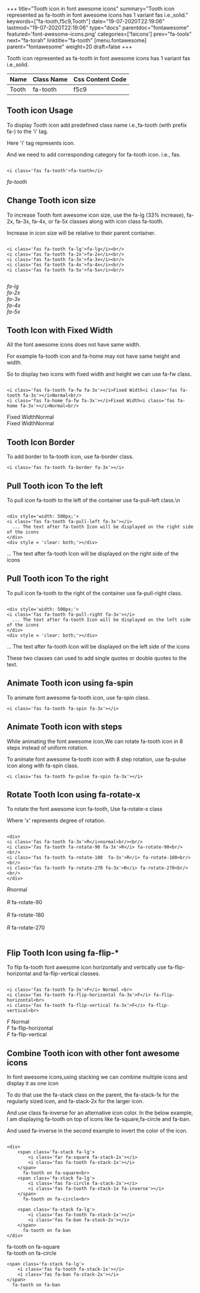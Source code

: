 +++
title="Tooth icon in font awesome icons"
summary="Tooth icon represented as fa-tooth in font awesome icons has 1 variant fas i.e.,solid."
keywords=["fa-tooth,f5c9,Tooth"]
date="19-07-2020T22:19:06"
lastmod="19-07-2020T22:19:06"
type="docs"
parentdoc="fontawesome"
featured='font-awesome-icons.png'
categories=['faicons']
prev="fa-tools"
next="fa-torah"
linktitle="fa-tooth"
[menu.fontawesome]
parent="fontawesome"
weight=20
draft=false
+++


Tooth icon represented as fa-tooth in font awesome icons has 1 variant fas i.e.,solid.

<div class='table-responsive'><table class='table'><thead><tr><th>Name</th><th>Class Name</th><th>Css Content Code</th></tr></thead><tbody><tr><td>Tooth</td><td>fa-tooth</td><td>f5c9</td></tr></tbody></table></div>



## Tooth icon Usage

To display Tooth icon add predefined class name i.e.,fa-tooth (with prefix fa-) to the 'i' tag.

Here 'i' tag represents icon.

And we need to add corresponding category for fa-tooth icon. i.e., fas.


```

<i class='fas fa-tooth'>fa-tooth</i>
```

<i class='fas fa-tooth'>fa-tooth</i>




## Change Tooth icon size
To increase Tooth font awesome icon size, use the fa-lg (33% increase), fa-2x, fa-3x, fa-4x, or fa-5x classes along with icon class fa-tooth.

Increase in icon size will be relative to their parent container. 

```

<i class='fas fa-tooth fa-lg'>fa-lg</i><br/>
<i class='fas fa-tooth fa-2x'>fa-2x</i><br/>
<i class='fas fa-tooth fa-3x'>fa-3x</i><br/>
<i class='fas fa-tooth fa-4x'>fa-4x</i><br/>
<i class='fas fa-tooth fa-5x'>fa-5x</i><br/>
            
```

<i class='fas fa-tooth fa-lg'>fa-lg</i><br/>
<i class='fas fa-tooth fa-2x'>fa-2x</i><br/>
<i class='fas fa-tooth fa-3x'>fa-3x</i><br/>
<i class='fas fa-tooth fa-4x'>fa-4x</i><br/>
<i class='fas fa-tooth fa-5x'>fa-5x</i><br/>
            



## Tooth Icon with Fixed Width 

All the font awesome icons does not have same width.

For example fa-tooth icon and fa-home may not have same height and width.

So to display two icons with fixed width and height we can use fa-fw class.


```

<i class='fas fa-tooth fa-fw fa-3x'></i>Fixed Width<i class='fas fa-tooth fa-3x'></i>Normal<br/>
<i class='fas fa-home fa-fw fa-3x'></i>Fixed Width<i class='fas fa-home fa-3x'></i>Normal<br/>
```

<i class='fas fa-tooth fa-fw fa-3x'></i>Fixed Width<i class='fas fa-tooth fa-3x'></i>Normal<br/>
<i class='fas fa-home fa-fw fa-3x'></i>Fixed Width<i class='fas fa-home fa-3x'></i>Normal<br/>



## Tooth Icon Border 

To add border to fa-tooth icon, use fa-border class.


```
<i class='fas fa-tooth fa-border fa-3x'></i>

```
<i class='fas fa-tooth fa-border fa-3x'></i>





## Pull Tooth icon To the left

To pull icon fa-tooth to the left of the container use fa-pull-left class.\n

```

<div style='width: 500px;'>
<i class='fas fa-tooth fa-pull-left fa-3x'></i>
  ... The text after fa-tooth Icon will be displayed on the right side of the icons
</div>
<div style = 'clear: both;'></div>
```

<div style='width: 500px;'>
<i class='fas fa-tooth fa-pull-left fa-3x'></i>
  ... The text after fa-tooth Icon will be displayed on the right side of the icons
</div>
<div style = 'clear: both;'></div>




## Pull Tooth icon To the right
To pull icon fa-tooth to the right of the container use fa-pull-right class.

```

<div style='width: 500px;'>
<i class='fas fa-tooth fa-pull-right fa-3x'></i>
  ... The text after fa-tooth Icon will be displayed on the left side of the icons
</div>
<div style = 'clear: both;'></div>
```

<div style='width: 500px;'>
<i class='fas fa-tooth fa-pull-right fa-3x'></i>
  ... The text after fa-tooth Icon will be displayed on the left side of the icons
</div>
<div style = 'clear: both;'></div>

These two classes can used to add single quotes or double quotes to the text.


## Animate Tooth icon using fa-spin
To animate font awesome fa-tooth icon, use fa-spin class.

```
<i class='fas fa-tooth fa-spin fa-3x'></i>
```
<i class='fas fa-tooth fa-spin fa-3x'></i>




## Animate Tooth icon with steps
While animating the font awesome icon,We can rotate fa-tooth icon in 8 steps instead of uniform rotation.

To animate font awesome fa-tooth icon with 8 step rotation, use fa-pulse icon along with fa-spin class.


```
<i class='fas fa-tooth fa-pulse fa-spin fa-3x'></i>

```
<i class='fas fa-tooth fa-pulse fa-spin fa-3x'></i>





## Rotate Tooth Icon using fa-rotate-x
To rotate the font awesome icon fa-tooth, Use fa-rotate-x class

Where 'x' represents degree of rotation.


```

<div>
<i class='fas fa-tooth fa-3x'>R</i>normal<br/><br/>
<i class='fas fa-tooth fa-rotate-90 fa-3x'>R</i> fa-rotate-90<br/><br/> 
<i class='fas fa-tooth fa-rotate-180  fa-3x'>R</i> fa-rotate-180<br/><br/> 
<i class='fas fa-tooth fa-rotate-270 fa-3x'>R</i> fa-rotate-270<br/><br/>
</div>
```

<div>
<i class='fas fa-tooth fa-3x'>R</i>normal<br/><br/>
<i class='fas fa-tooth fa-rotate-90 fa-3x'>R</i> fa-rotate-90<br/><br/> 
<i class='fas fa-tooth fa-rotate-180  fa-3x'>R</i> fa-rotate-180<br/><br/> 
<i class='fas fa-tooth fa-rotate-270 fa-3x'>R</i> fa-rotate-270<br/><br/>
</div>




## Flip Tooth Icon using fa-flip-*
To flip fa-tooth font awesome icon horizontally and vertically use fa-flip-horizontal and fa-flip-vertical classes. 

```

<i class='fas fa-tooth fa-3x'>F</i> Normal <br>
<i class='fas fa-tooth fa-flip-horizontal fa-3x'>F</i> fa-flip-horizontal<br>
<i class='fas fa-tooth fa-flip-vertical fa-3x'>F</i> fa-flip-vertical<br>
```

<i class='fas fa-tooth fa-3x'>F</i> Normal <br>
<i class='fas fa-tooth fa-flip-horizontal fa-3x'>F</i> fa-flip-horizontal<br>
<i class='fas fa-tooth fa-flip-vertical fa-3x'>F</i> fa-flip-vertical<br>




## Combine Tooth icon with other font awesome icons
In font awesome icons,using stacking we can combine multiple icons and display it as one icon 

To do that use the fa-stack class on the parent, the fa-stack-1x for the regularly sized icon, and fa-stack-2x for the larger icon.

And use class fa-inverse for an alternative icon color. 
In the below example, I am displaying fa-tooth on top of icons like fa-square,fa-circle and fa-ban.

And used fa-inverse in the second example to invert the color of the icon.

```

<div>
    <span class='fa-stack fa-lg'>
        <i class='far fa-square fa-stack-2x'></i>
        <i class='fas fa-tooth fa-stack-1x'></i>
    </span>
      fa-tooth on fa-square<br>
    <span class='fa-stack fa-lg'>
        <i class='fas fa-circle fa-stack-2x'></i>
        <i class='fas fa-tooth fa-stack-1x fa-inverse'></i>
    </span>
      fa-tooth on fa-circle<br>

    <span class='fa-stack fa-lg'>
        <i class='fas fa-tooth fa-stack-1x'></i>
        <i class='fas fa-ban fa-stack-2x'></i>
    </span>
      fa-tooth on fa-ban
</div>
```

<div>
    <span class='fa-stack fa-lg'>
        <i class='far fa-square fa-stack-2x'></i>
        <i class='fas fa-tooth fa-stack-1x'></i>
    </span>
      fa-tooth on fa-square<br>
    <span class='fa-stack fa-lg'>
        <i class='fas fa-circle fa-stack-2x'></i>
        <i class='fas fa-tooth fa-stack-1x fa-inverse'></i>
    </span>
      fa-tooth on fa-circle<br>

    <span class='fa-stack fa-lg'>
        <i class='fas fa-tooth fa-stack-1x'></i>
        <i class='fas fa-ban fa-stack-2x'></i>
    </span>
      fa-tooth on fa-ban
</div>






